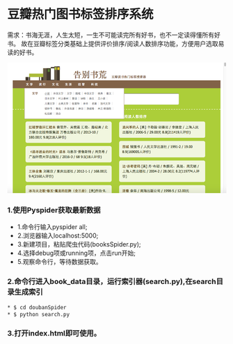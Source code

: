 # 豆瓣热门图书标签排序系统

需求：书海无涯，人生太短，一生不可能读完所有好书，也不一定读得懂所有好书。
故在豆瓣标签分类基础上提供评价排序/阅读人数排序功能，方便用户选取易读的好书。

![](index.png)

### 1.使用Pyspider获取最新数据

* 1.命令行输入pyspider all;
* 2.浏览器输入localhost:5000;
* 3.新建项目，粘贴爬虫代码(booksSpider.py);
* 4.选择debug项或running项，点击run开始;
* 5.观察命令行，等待数据获取。

### 2.命令行进入book_data目录，运行索引器(search.py),在search目录生成索引

	* $ cd doubanSpider
	* $ python search.py

### 3.打开index.html即可使用。

